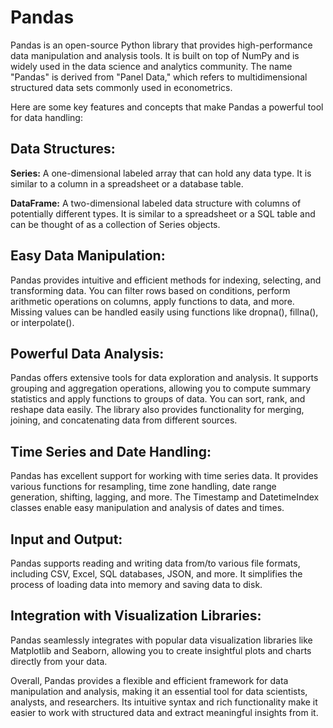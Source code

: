 # Pandas
Pandas is an open-source Python library that provides high-performance data manipulation and analysis tools. It is built on top of NumPy and is widely used in the data science and analytics community. The name "Pandas" is derived from "Panel Data," which refers to multidimensional structured data sets commonly used in econometrics.

Here are some key features and concepts that make Pandas a powerful tool for data handling:

## Data Structures:

<b>Series:</b> A one-dimensional labeled array that can hold any data type. It is similar to a column in a spreadsheet or a database table.

<b>DataFrame:</b> A two-dimensional labeled data structure with columns of potentially different types. It is similar to a spreadsheet or a SQL table and can be thought of as a collection of Series objects.

## Easy Data Manipulation:

Pandas provides intuitive and efficient methods for indexing, selecting, and transforming data. You can filter rows based on conditions, perform arithmetic operations on columns, apply functions to data, and more.
Missing values can be handled easily using functions like dropna(), fillna(), or interpolate().

## Powerful Data Analysis:

Pandas offers extensive tools for data exploration and analysis. It supports grouping and aggregation operations, allowing you to compute summary statistics and apply functions to groups of data.
You can sort, rank, and reshape data easily. The library also provides functionality for merging, joining, and concatenating data from different sources.

## Time Series and Date Handling:

Pandas has excellent support for working with time series data. It provides various functions for resampling, time zone handling, date range generation, shifting, lagging, and more.
The Timestamp and DatetimeIndex classes enable easy manipulation and analysis of dates and times.

## Input and Output:

Pandas supports reading and writing data from/to various file formats, including CSV, Excel, SQL databases, JSON, and more. It simplifies the process of loading data into memory and saving data to disk.

## Integration with Visualization Libraries:

Pandas seamlessly integrates with popular data visualization libraries like Matplotlib and Seaborn, allowing you to create insightful plots and charts directly from your data.

Overall, Pandas provides a flexible and efficient framework for data manipulation and analysis, making it an essential tool for data scientists, analysts, and researchers. Its intuitive syntax and rich functionality make it easier to work with structured data and extract meaningful insights from it.
